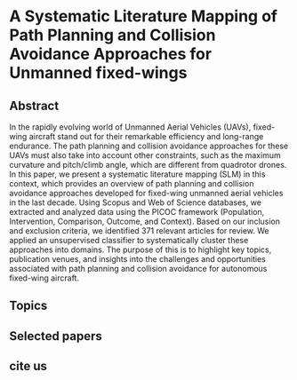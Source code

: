 # A Systematic Literature Mapping of Path Planning and Collision Avoidance Approaches for Unmanned fixed-wings

## Abstract
In the rapidly evolving world of Unmanned Aerial Vehicles (UAVs), fixed-wing aircraft stand out for their remarkable efficiency and long-range endurance. The path planning and collision avoidance approaches for these UAVs must also take into account other constraints, such as the maximum curvature and pitch/climb angle, which are different from quadrotor drones. In this paper, we present a systematic literature mapping (SLM) in this context, which provides an overview of path planning and collision avoidance approaches developed for fixed-wing unmanned aerial vehicles in the last decade. Using Scopus and Web of Science databases, we extracted and analyzed data using the PICOC framework (Population, Intervention, Comparison, Outcome, and Context). Based on our inclusion and exclusion criteria, we identified 371 relevant articles for review. We applied an unsupervised classifier to systematically cluster these approaches into domains. The purpose of this is to highlight key topics, publication venues, and insights into the challenges and opportunities associated with path planning and collision avoidance for autonomous fixed-wing aircraft.

## Topics


## Selected papers

## cite us

